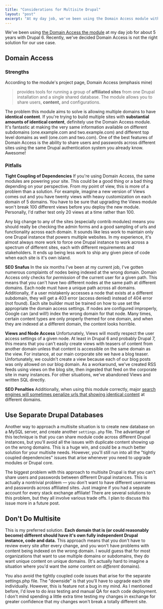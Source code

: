 ```yaml
---
title: "Considerations for Multisite Drupal"
layout: "post"
excerpt: "At my day job, we've been using the Domain Access module with Drupal 6 for 5 years. Recently, we've decided it's time to rethink our approach to Drupal multisite. In this article, I'll share some of ideal use cases and pitfalls for the Domain module and some alternatives for you to consider."
---
```

We've been using [the Domain Access the module](https://drupal.org/project/domain) at my day job for about 5 years with Drupal 6. Recently, we've decided Domain Access is not the right solution for our use case. 

## Domain Access

### Strengths

According to the module's project page, Domain Access (emphasis mine)

> provides tools for running a group of **affiliated sites** from one Drupal installation and a single shared database. The module allows you to share users, **content,** and configurations.

The problem this module aims to solve is allowing multiple domains to have **identical content**. If you're trying to build multiple sites with **substantial amounts of identical content**, definitely use the Domain Access module. It's fantastic at making the very same information available on different subdomains (one.example.com and two.example.com) and different top level domains as well (one.com and two.com). One of the best features of Domain Access is the ability to share users and passwords across different sites using the same Drupal authentication system you already know. Awesome!

### Pitfalls

**Tight Coupling of Dependencies** If you're using Domain Access, the same modules are powering your site. This could be a good thing or a bad thing depending on your perspective. From my point of view, this is more of a problem than a solution. For example, imagine a new version of Views comes out and you have twenty views with heavy customization on each domain of 5 domains. You have to be sure that upgrading the Views module won't break 100 different views before you deploy the new module. Personally, I'd rather test only 20 views at a time rather than 100. 

Any big change to any of the sites (especially contrib modules) means you should really be checking the admin forms and a good sampling of urls and functionality across each domain. It sounds like less work to maintain only one Drupal instance that powers multiple websites. In my experience, it's almost always more work to force one Drupal instance to work across a spectrum of different sites, each with different requirements and stakeholders. It ends up being less work to ship any given piece of code when each site is it's own island.

**SEO Snafus** In the six months I've been at my current job, I've gotten numerous complaints of nodes being indexed at the wrong domain. Domain Access only checks for *permission* of the current user for a given path. This means that you can't have two different nodes at the same path at different domains. Each node must have a unique path across all domains. Additionally, if a user mistakenly accesses a node that exists at a different subdomain, they will get a 403 error (access denied) instead of 404 error (not found). Each site builder must be trained on how to use set the appropriate the domain access settings. If nodes are configured improperly, Google can (and will!) index the wrong domain for that node. Many times, certain content types are only properly themed for one domain, and when they are indexed at a different domain, the content looks horrible.

**Views and Node Access** Unfortunately, Views will mostly respect the user access settings of a given node. At least in Drupal 6 and probably Drupal 7, this means that you can't easily create views with teasers of content from another domain unless that content is accessible on the same domain as the view. For instance, at our main corporate site we have a blog teaser. Unfortunately, we couldn't create a view because each of our blog posts was only allowed on our blog domain. As a workaround, we've created RSS feeds using views on the blog site, then ingested that feed on the corporate site in many instances. For other situations, we've abandoned Views and written SQL directly.

**SEO Penalties** Additionally, when using this module correctly, major [search engines will sometimes penalize urls that showing identical content](https://support.google.com/webmasters/answer/66359?hl=en) at different domains. 

## Use Separate Drupal Databases

Another way to approach a multisite situation is to create new database on a MySQL server, and create another `settings.php` file. The advantage of this technique is that you can share module code across different Drupal instances, but you'll avoid all the issues with duplicate content showing up on the wrong domains. This is a huge win, and could be a much better solution for your multisite needs. However, you'll still run into all the "tightly coupled dependencies" issues that arise whenever you need to upgrade modules or Drupal core.

The biggest problem with this approach to multisite Drupal is that you can't share users and passwords between different Drupal instances. This is actually a nontrivial problem &mdash; you don't want to have different usernames and passwords across affiliated sites. Just imagine if you had a separate account for every stack exchange affiliate! There are several solutions to this problem, but they all involve various trade offs. I plan to discuss this issue more in a future post.

## Don't Do Multisite

This is my preferred solution. **Each domain that is (or could reasonably become) different should have it's own fully independent Drupal instance, code and data.** This approach means that you don't have to review every site after every change, and you won't have problems with content being indexed on the wrong domain. I would guess that for most organizations that want to use multiple domains or subdomains, they do want unique content on unique domains. (It's actually hard to imagine a situation where you'd want the *same* content on *different* domains).

You also avoid the tightly coupled code issues that arise for the separate settings.php file. The "downside" is that you'll have to upgrade each site individually. However, this is feature not a bug in my mind. As I mentioned before, I'd love to do *less* testing and manual QA for each code deployment. I don't mind spending a little extra time testing my changes in exchange for greater confidence that my changes won't break a totally different site.

